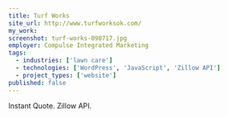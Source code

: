 ```yaml
---
title: Turf Works
site_url: http://www.turfworksok.com/
my_work:
screenshot: turf-works-090717.jpg
employer: Compulse Integrated Marketing
tags:
  - industries: ['lawn care']
  - technologies: ['WordPress', 'JavaScript', 'Zillow API']
  - project_types: ['website']
published: false
---
```


Instant Quote. Zillow API.
